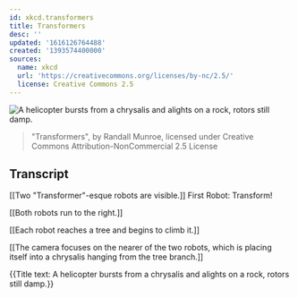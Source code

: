 ```yaml
---
id: xkcd.transformers
title: Transformers
desc: ''
updated: '1616126764488'
created: '1393574400000'
sources:
  name: xkcd
  url: 'https://creativecommons.org/licenses/by-nc/2.5/'
  license: Creative Commons 2.5
---
```

![A helicopter bursts from a chrysalis and alights on a rock, rotors still damp.](https://imgs.xkcd.com/comics/transformers.png)
> "Transformers", by Randall Munroe, licensed under Creative Commons Attribution-NonCommercial 2.5 License

## Transcript
[[Two "Transformer"-esque robots are visible.]]
First Robot: Transform!

[[Both robots run to the right.]]

[[Each robot reaches a tree and begins to climb it.]]

[[The camera focuses on the nearer of the two robots, which is placing itself into a chrysalis hanging from the tree branch.]]

{{Title text: A helicopter bursts from a chrysalis and alights on a rock, rotors still damp.}}
